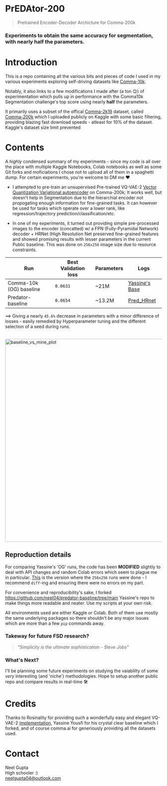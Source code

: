 # PrEDAtor-200
> Pretrained Encoder-Decoder Archicture for Comma-200k
### Experiments to obtain the same accuracy for segmentation, with nearly half the parameters.

# Introduction
This is a repo containing all the various bits and pieces of code I used in my various experiments exploring self-driving datasets like [Comma-10k](https://github.com/commaai/comma10k).
     
Notably, it also links to a few modifications I made after (a ton 😉) of experimentation which pulls up in performance with the Comma10k Segmentation challenge's top score using nearly **half** the parameters.

It primarily uses a subset of the offical [Comma-2k19](https://github.com/commaai/comma2k19) dataset, called [Comma-200k](https://www.kaggle.com/datasets/neelg007/comma-200k) which I uploaded publicly on Kaggle with some basic filtering, providing blazing fast download speeds - atleast for 10% of the dataset. Kaggle's dataset size limit prevented 

# Contents
A *highly* condensed summary of my experiments - since my code is all over the place with multiple Kaggle Notebooks, Colab notebooks as well as some Git forks and moficiations I chose not to upload all of them in a spaghetti dump. For certain experiments, you're welcome to DM me ❤️

- I attempted to pre-train an unsupervised Pre-trained VQ-VAE-2 [Vector Quantization Variational autoencoder](https://arxiv.org/abs/1906.00446) on Comma-200k; It works well, but doesn't help in Segmentation due to the hierarchial encoder not propogating enough information for fine-grained tasks. It can however be used for tasks which operate over a lower rank, like regression/trajectory prediction/classification/etc.

- In one of my experiments, it turned out providing simple pre-processed images to the encoder (concatted) w/ a FPN (Fully-Pyramidal Network) decoder + HRNet (High Resolution Net preserved fine-grained features and showed promising results with lesser parameters in the current Public baseline. This was done on `256x256` image size due to resource constraints. 

| Run | Best Validation loss | Parameters | Logs |
| --- | ----------- | --- | --- |
| Comma-10k (OG) baseline | `0.0631` | ~21M | [Yassine's Base](https://pastebin.com/1zwYGG8T) |
| Predator-baseline | `0.0654` | ~13.2M | [Pred_HRnet](https://pastebin.com/MkP4sRA2) |     


==> Giving a nearly `45.6%` decrease in parameters with a minor difference of losses - easily remedied by Hyperparameter tuning and the different selection of a seed during runs.    
<br>

<img src="https://user-images.githubusercontent.com/11617870/169167253-f18cbb8f-1c52-47eb-a23d-7d65b23acfc7.png" alt="baseline_vs_mine_plot" width="650"/>

## Reproduction details

For comparing Yassine's 'OG' runs, the code has been **MODIFIED** slightly to deal with API changes and random Colab errors which seem to plague me in particular. [This](https://github.com/neel04/predator-baseline/tree/f9b42eb23f17d8a8781dbf21fa9dda10329653ab) is the version where the `256x256` runs were done - I recommend `diff`-ing and ensuring there were no errors on my part. 

For convenience and reproducibility's sake, I forked https://github.com/neel04/predator-baseline/tree/main Yassine's repo to make things more readable and neater. Use my scripts at your own risk. 

All environments used are either Kaggle or Colab. Both of them use mostly the same underlying packages so there shouldn't be any major issues which are more than a few `pip` commands away.

### Takeway for future FSD research?

> *"Simplicity is the ultimate sophistication - Steve Jobs"*

### What's Next?

I'll be planning some future experiments on studying the vaiablilty of some *very* interesting (and 'niche') methodologies. Hope to setup another public repo and compare results in real-time 🛠️

# Credits
Thanks to Rosinality for providing such a wonderfully easy and elegant VQ-VAE-2 [implementation](https://github.com/rosinality/vq-vae-2-pytorch), Yassine Yousfi for his crystal clear baseline which I forked, and of course comma.ai for generiously providing all the datasets used. 

# Contact
Neel Gupta    
High schooler :)    
neelgupta04@outlook.com
